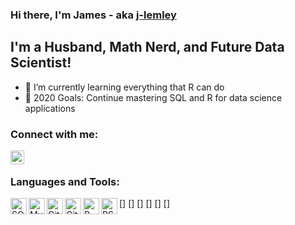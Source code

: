 ### Hi there, I'm James - aka [j-lemley][linkedin] 

## I'm a Husband, Math Nerd, and Future Data Scientist!
- 🌱 I’m currently learning everything that R can do
- 🥅 2020 Goals: Continue mastering SQL and R for data science applications


### Connect with me:

[<img align="left" alt="codeSTACKr | LinkedIn" width="22px" src="https://cdn.jsdelivr.net/npm/simple-icons@v3/icons/linkedin.svg" />][linkedin]

</br>

### Languages and Tools:
[<img align="left" alt="SQL" width="26px" src="https://raw.githubusercontent.com/github/explore/80688e429a7d4ef2fca1e82350fe8e3517d3494d/topics/sql/sql.png" />]
[<img align="left" alt="MySQL" width="26px" src="https://raw.githubusercontent.com/github/explore/80688e429a7d4ef2fca1e82350fe8e3517d3494d/topics/mysql/mysql.png" />]
[<img align="left" alt="Git" width="26px" src="https://raw.githubusercontent.com/github/explore/80688e429a7d4ef2fca1e82350fe8e3517d3494d/topics/git/git.png" />]
[<img align="left" alt="GitHub" width="26px" src="https://raw.githubusercontent.com/github/explore/78df643247d429f6cc873026c0622819ad797942/topics/github/github.png" />]
[<img align="left" alt="R" width="26px" src="http://simpleicons.org/icons/r.svg" />]
[<img align="left" alt="RStudio" width="26px" src="http://simpleicons.org/icons/rstudio.svg" />]



[linkedin]: https://www.linkedin.com/in/james-lemley

